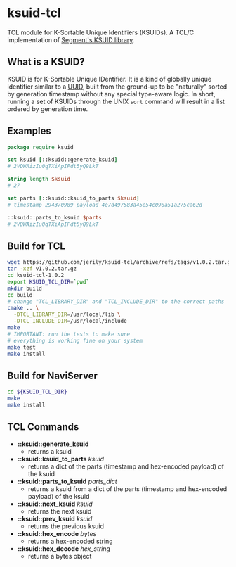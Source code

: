 # ksuid-tcl

TCL module for K-Sortable Unique Identifiers (KSUIDs).
A TCL/C implementation of [Segment's KSUID library](https://github.com/segmentio/ksuid).

## What is a KSUID?

KSUID is for K-Sortable Unique IDentifier.
It is a kind of globally unique identifier similar to a 
[UUID](https://en.wikipedia.org/wiki/Universally_unique_identifier),
built from the ground-up to be "naturally" sorted by generation
timestamp without any special type-aware logic.
In short, running a set of KSUIDs through the UNIX `sort`
command will result in a list ordered by generation time.

## Examples

```tcl
package require ksuid

set ksuid [::ksuid::generate_ksuid]
# 2VDWAizIu0qTXiApIPdt5yQ9LkT

string length $ksuid
# 27

set parts [::ksuid::ksuid_to_parts $ksuid]
# timestamp 294370989 payload 4e7d497583a45e54c098a51a275ca62d

::ksuid::parts_to_ksuid $parts
# 2VDWAizIu0qTXiApIPdt5yQ9LkT
```

## Build for TCL
    
```bash
wget https://github.com/jerily/ksuid-tcl/archive/refs/tags/v1.0.2.tar.gz
tar -xzf v1.0.2.tar.gz
cd ksuid-tcl-1.0.2
export KSUID_TCL_DIR=`pwd`
mkdir build
cd build
# change "TCL_LIBRARY_DIR" and "TCL_INCLUDE_DIR" to the correct paths
cmake .. \
  -DTCL_LIBRARY_DIR=/usr/local/lib \
  -DTCL_INCLUDE_DIR=/usr/local/include
make
# IMPORTANT: run the tests to make sure
# everything is working fine on your system
make test
make install
```

## Build for NaviServer

```bash
cd ${KSUID_TCL_DIR}
make
make install
```


## TCL Commands

* **::ksuid::generate_ksuid**
  - returns a ksuid
* **::ksuid::ksuid_to_parts** *ksuid*
  - returns a dict of the parts (timestamp and hex-encoded payload) of the ksuid
* **::ksuid::parts_to_ksuid** *parts_dict*
  - returns a ksuid from a dict of the parts (timestamp and hex-encoded payload) of the ksuid
* **::ksuid::next_ksuid** *ksuid*
  - returns the next ksuid
* **::ksuid::prev_ksuid** *ksuid*
  - returns the previous ksuid
* **::ksuid::hex_encode** *bytes*
  - returns a hex-encoded string
* **::ksuid::hex_decode** *hex_string*
  - returns a bytes object